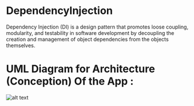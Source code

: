 # DependencyInjection
Dependency Injection (DI) is a design pattern that promotes loose coupling, modularity, and testability in software development by decoupling the creation and management of object dependencies from the objects themselves.

# UML Diagram for Architecture (Conception) Of the App :
![alt text](http://https://github.com/Wiran-Larbi/DependencyInjection/blob/master/img_out/Dependency%20Injection.png)
